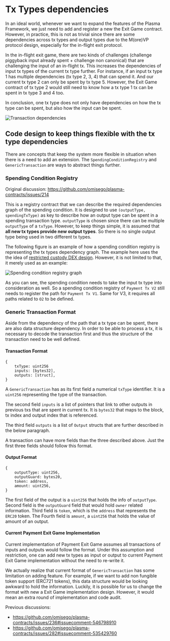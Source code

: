 # Tx Types dependencies

In an ideal world, whenever we want to expand the features of the Plasma Framework, we just need to add and register a new the Exit Game contract. However, in practice, this is not as trivial since there are some dependencies across tx types and output types due to the M(ore)VP protocol design, especially for the in-flight exit protocol.

In the in-flight exit game, there are two kinds of challenges (challenge piggyback input already spent + challenge non canonical) that are challenging the input of an in-flight tx. This increases the dependencies of input tx types of the current tx type further. For instance, if an input tx type 1 has multiple dependencies (tx type 2, 3, 4) that can spend it. And our current tx type 2 can only be spent by tx type 5. However, the Exit Game contract of tx type 2 would still need to know how a tx type 1 tx can be spent in tx type 3 and 4 too.

In conclusion, one tx type does not only have dependencies on how the tx type can be spent, but also how the input can be spent.

![Transaction dependencies](./images/transaction_dependencies.jpg)

## Code design to keep things flexible with the tx type dependencies

There are concepts that keep the system more flexible in situation when there is a need to add an extension. The `SpendingConditionRegistry` and `GenericTransaction` are ways to abstract things further.

### Spending Condition Registry

Original discussion: https://github.com/omisego/plasma-contracts/issues/214

This is a registry contract that we can describe the required dependencies graph of the spending condition. It is designed to use `(outputType, spendingTxType)` as key to describe how an output type can be spent in a spending transaction type. `outputType` is chosen since there can be multiple `outputType` of a `txType`. However, to keep things simple, it is assumed  that **all new tx types provide new output types**. So there is no single output type being used in two different tx types.

The following figure is an example of how a spending condition registry is representing the tx types dependency graph. The example here uses the the idea of [restricted custody DEX design](https://github.com/omisego/docs/blob/master/docs/restricted_custody_mvp1_spec.md). However, it is not limited to that, it merely used as an example:


![Spending condition registry graph](./images/spending-condition-registry-graph.jpg)

As you can see, the spending condition needs to take the input tx type into consideration as well. So a spending condition registry of `Payment Tx V2` still needs to register the path for `Payment Tx V1`. Same for V3, it requires all paths related to `O2` to be defined.

### Generic Transaction Format

Aside from the dependency of the path that a tx type can be spent, there are also data structure dependency. In order to be able to process a tx, it is necessary to decode the transaction first and thus the structure of the transaction need to be well defined.

#### Transaction Format

```
{
    txType: uint256
    inputs: [bytes32],
    outputs: [struct],
}
```

A `GenericTransaction` has as its first field a numerical `txType` identifier. It is a `uint256` representing the type of the transaction.

The second field `inputs` is a list of pointers that link to other outputs in previous txs that are spent in current tx.  It is `bytes32` that maps to the block, tx index and output index that is referenced. 

The third field `outputs` is a list of `Output` structs that are further described in the below paragraph. 

A transaction can have more fields than the three described above. Just the first three fields should follow this format.

#### Output Format

```
{
    outputType: uint256,
    outputGuard: bytes20,
    token: address,
    amount: uint256,
}
```

The first field of the output is a `uint256` that holds the info of `outputType`. Second field is the `outputGuard` field that would hold `owner` related information. Third field is `token`, which is the `address` that represents the `ERC20` token. The Fourth field is `amount`, a `uint256` that holds the value of amount of an output.

#### Current Payment Exit Game Implementation
Current implementation of Payment Exit Game assumes all transactions of inputs and outputs would follow the format. Under this assumption and restriction, one can add new tx types as input or output to current Payment Exit Game implementation without the need to re-write it.

We actually realize that current format of `GenericTransaction` has some limitation on adding feature. For example, if we want to add non fungible token support (ERC721 tokens), this data structure would be looking awkward to hold the information. Luckily, it is possible for us to change the format with new a Exit Game implementation design. However, it would mean an extra round of implementation and code audit.

Previous discussions:
- https://github.com/omisego/plasma-contracts/issues/236#issuecomment-546798910
- https://github.com/omisego/plasma-contracts/issues/282#issuecomment-535429760

